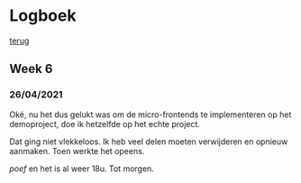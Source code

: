# Logboek
[terug](https://martijnmeeldijk.github.io/stage/)





## Week 6

### 26/04/2021

Oké, nu het dus gelukt was om de micro-frontends te implementeren op het demoproject, doe ik hetzelfde op het echte project.

Dat ging niet vlekkeloos. Ik heb veel delen moeten verwijderen en opnieuw aanmaken. Toen werkte het opeens. 

*poef* en het is al weer 18u. Tot morgen.